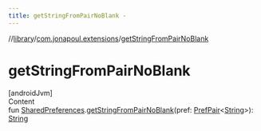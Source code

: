```yaml
---
title: getStringFromPairNoBlank -
---
```

//[library](../../index.md)/[com.jonapoul.extensions](index.md)/[getStringFromPairNoBlank](get-string-from-pair-no-blank.md)



# getStringFromPairNoBlank  
[androidJvm]  
Content  
fun [SharedPreferences](https://developer.android.com/reference/kotlin/android/content/SharedPreferences.html).[getStringFromPairNoBlank](get-string-from-pair-no-blank.md)(pref: [PrefPair](-pref-pair/index.md)<[String](https://kotlinlang.org/api/latest/jvm/stdlib/kotlin/-string/index.html)>): [String](https://kotlinlang.org/api/latest/jvm/stdlib/kotlin/-string/index.html)  



